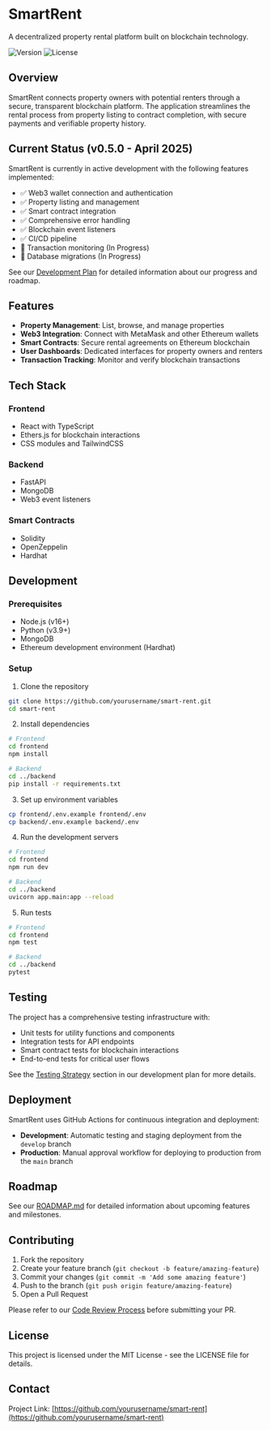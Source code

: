 # SmartRent

A decentralized property rental platform built on blockchain technology.

![Version](https://img.shields.io/badge/version-0.5.0-blue)
![License](https://img.shields.io/badge/license-MIT-green)

## Overview

SmartRent connects property owners with potential renters through a secure, transparent blockchain platform. The application streamlines the rental process from property listing to contract completion, with secure payments and verifiable property history.

## Current Status (v0.5.0 - April 2025)

SmartRent is currently in active development with the following features implemented:

- ✅ Web3 wallet connection and authentication
- ✅ Property listing and management
- ✅ Smart contract integration
- ✅ Comprehensive error handling
- ✅ Blockchain event listeners
- ✅ CI/CD pipeline
- 🔄 Transaction monitoring (In Progress)
- 🔄 Database migrations (In Progress)

See our [Development Plan](./dev_plan.md) for detailed information about our progress and roadmap.

## Features

- **Property Management**: List, browse, and manage properties
- **Web3 Integration**: Connect with MetaMask and other Ethereum wallets
- **Smart Contracts**: Secure rental agreements on Ethereum blockchain
- **User Dashboards**: Dedicated interfaces for property owners and renters
- **Transaction Tracking**: Monitor and verify blockchain transactions

## Tech Stack

### Frontend
- React with TypeScript
- Ethers.js for blockchain interactions
- CSS modules and TailwindCSS

### Backend
- FastAPI
- MongoDB
- Web3 event listeners

### Smart Contracts
- Solidity
- OpenZeppelin
- Hardhat

## Development

### Prerequisites
- Node.js (v16+)
- Python (v3.9+)
- MongoDB
- Ethereum development environment (Hardhat)

### Setup

1. Clone the repository
```bash
git clone https://github.com/yourusername/smart-rent.git
cd smart-rent
```

2. Install dependencies
```bash
# Frontend
cd frontend
npm install

# Backend
cd ../backend
pip install -r requirements.txt
```

3. Set up environment variables
```bash
cp frontend/.env.example frontend/.env
cp backend/.env.example backend/.env
```

4. Run the development servers
```bash
# Frontend
cd frontend
npm run dev

# Backend
cd ../backend
uvicorn app.main:app --reload
```

5. Run tests
```bash
# Frontend
cd frontend
npm test

# Backend
cd ../backend
pytest
```

## Testing

The project has a comprehensive testing infrastructure with:

- Unit tests for utility functions and components
- Integration tests for API endpoints
- Smart contract tests for blockchain interactions
- End-to-end tests for critical user flows

See the [Testing Strategy](./dev_plan.md#testing-strategy) section in our development plan for more details.

## Deployment

SmartRent uses GitHub Actions for continuous integration and deployment:

- **Development**: Automatic testing and staging deployment from the `develop` branch
- **Production**: Manual approval workflow for deploying to production from the `main` branch

## Roadmap

See our [ROADMAP.md](./ROADMAP.md) for detailed information about upcoming features and milestones.

## Contributing

1. Fork the repository
2. Create your feature branch (`git checkout -b feature/amazing-feature`)
3. Commit your changes (`git commit -m 'Add some amazing feature'`)
4. Push to the branch (`git push origin feature/amazing-feature`)
5. Open a Pull Request

Please refer to our [Code Review Process](./dev_plan.md#review-process) before submitting your PR.

## License

This project is licensed under the MIT License - see the LICENSE file for details.

## Contact

Project Link: [https://github.com/yourusername/smart-rent](https://github.com/yourusername/smart-rent) 